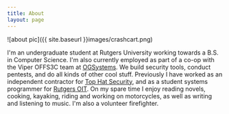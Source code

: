 ```yaml
---
title: About
layout: page
---
```


![about pic]({{ site.baseurl }}images/crashcart.png)


I'm an undergraduate student at Rutgers University working towards a B.S. in Computer Science. I'm also currently employed as part of a co-op with the Viper OFFS3C team at [OGSystems](https://ogsystems.com). We build security tools, conduct pentests, and do all kinds of other cool stuff. Previously I have worked as an independent contractor for [Top Hat Security](https://top-hat-sec.com), and as a student systems programmer for [Rutgers OIT](https://oit.rutgers.edu). On my spare time I enjoy reading novels, cooking, kayaking, riding and working on motorcycles, as well as writing and listening to music. I'm also a volunteer firefighter.
